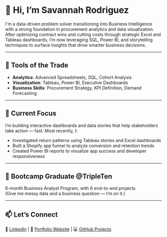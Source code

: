 # 👋 Hi, I’m Savannah Rodriguez

I'm a data-driven problem solver transitioning into Business Intelligence with a strong foundation in procurement analytics and data visualization. After optimizing contract wins and cutting costs through strategic Excel and Tableau dashboards, I’m now leveraging SQL, Power BI, and storytelling techniques to surface insights that drive smarter business decisions.

---

## 🧰 Tools of the Trade

- **Analytics**: Advanced Spreadsheets, SQL, Cohort Analysis  
- **Visualization**: Tableau, Power BI, Executive Dashboards  
- **Business Skills**: Procurement Strategy, KPI Definition, Demand Forecasting  

---

## 🚀 Current Focus

I’m building interactive dashboards and data stories that help stakeholders take action — fast. Most recently, I:
- Investigated return patterns using Tableau stories and Excel dashboards  
- Built a Shopify app funnel to analyze conversion and retention trends  
- Created Power BI reports to visualize app success and developer responsiveness  

---

## 🧪 Bootcamp Graduate @TripleTen  
6-month Business Analyst Program, with 6 end-to-end projects  
(Give me messy data and a business question — I’m on it.)

---

## 📫 Let’s Connect  
🔗 [LinkedIn](https://www.linkedin.com/in/savannah-rodriguez-00500sr/) | 💼 [Portfolio Website](https://github.com/sav-rod13/Triple_Ten_Projects) | 💻 [GitHub Projects](https://github.com/sav-rod13)
